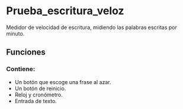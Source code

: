 # Prueba_escritura_veloz

Medidor de velocidad de escritura, midiendo las palabras escritas por minuto.

## Funciones
### Contiene:
* Un botón que escoge una frase al azar.
* Un botón de reinicio.
* Reloj y cronómetro.
* Entrada de texto.
